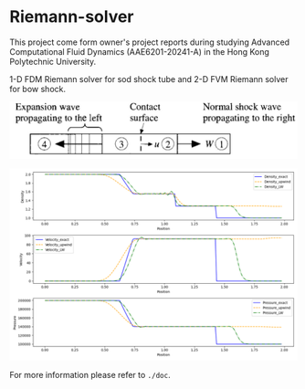 # Riemann-solver
This project come form owner's project reports during studying Advanced Computational Fluid Dynamics (AAE6201-20241-A) in the Hong Kong Polytechnic University.

1-D FDM Riemann solver for sod shock tube and 2-D FVM Riemann solver for bow shock. 

![](./img/Project1.jpg)

![](./img/project1_space.png)


For more information please refer to ```./doc```.
